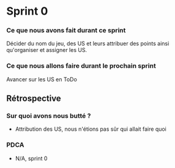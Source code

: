 # Sprint 0

### Ce que nous avons fait durant ce sprint
Décider du nom du jeu, des US et leurs attribuer des points ainsi qu'organiser et assigner les US.

### Ce que nous allons faire durant le prochain sprint
Avancer sur les US en ToDo

## Rétrospective

### Sur quoi avons nous butté ?
* Attribution des US, nous n'étions pas sûr qui allait faire quoi

### PDCA
* N/A, sprint 0